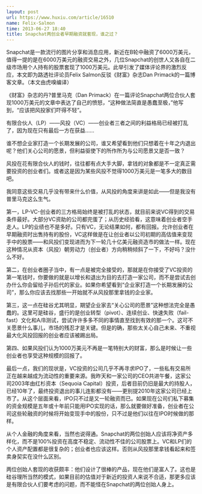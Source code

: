 ```yaml
---
layout: post
url: https://www.huxiu.com/article/16510
name: Felix·Salmon
time: 2013-06-27 18:40
title: Snapchat两创业者早期融资就套现，谁之过？
---
```

Snapchat是一款流行的图片分享和消息应用，新近在B轮中融资了6000万美元，值得一提的是在6000万美元的融资交易之外，几位Snapchat的创世人又各自在二级市场用个人持有的股票套现了1000万美元。此举引发了媒体评论界的激烈反应，本文即为路透社评论员Felix Salmon反驳《财富》杂志Dan Primack的一篇博客文章。（本文由虎嗅编译）

《财富》杂志的丹?普里马克（Dan Primack）在一篇评论Snapchat两位合伙人套现1000万美元的文章中表达了自己的愤怒，“这种做法简直是愚蠢至极，”他写到，“应该把风投家们吓得不轻”。

有限合伙人（LP）——风投（VC）——创业者三者之间的利益格局已经被打乱了，因为现在只有最后一方在获益……

谁不想企业家打造一个长期发展的公司，谁又希望看到他们只想着在十年之内退出呢？他们关心公司的愿景，但利益驱使下的所作所为与公司愿景又是否一致？

风投在花有限合伙人的钱时，往往都有点大手大脚，拿钱的对象都是不一定真正需要投资的创业者们。或者这是因为某些风投不觉得1000万美元是一笔多大的数目吧。

我同意这些交易几乎没有带来什么价值，从风投的角度来讲是如此——但是我没有普里马克这么生气。

第一，LP-VC-创业者的三方格局始终是被打乱的状态，就目前来说VC得到的交易条件最好。大部分VC资助的公司都完蛋了；从历史经验看，这意味着创业者空手走人。LP的业绩也不是多好。只有VC，无论结果如何，都有回报。允许创业者在早期融资时出售持有的股份，VC这样做是在让创业者以公司初期的高估值来变现手中的股票——和风投们变现进而为下一轮几十亿美元融资造市的做法一样。现在这种情况从资本（风投）朝劳动力（创业者）方向稍稍倾斜了一下，不好吗？没什么不好。

第二，在创业者圈子当中，有一点是被完全接受的，那就是在你接受了VC投资的第一笔钱时，你要做的就是以增长和退出为目的去打造一家公司，而不是尝试去创办什么你会留给子孙后代的家业。如果你希望看到“企业家打造一个长期发展的公司”，那么你应该去找那些一开始就不从风投那里拿钱的企业家。

第三，这一点在硅谷尤其明显，期望企业家去“关心公司的愿景”这种想法完全是愚蠢的。这里可是硅谷，盛行的是创业转型（pivot）、连续创业、快速失败（fail-fast）文化和A/B测试，尝试许许多多不同的事情直至找到有效的那一个。这可不关愿景什么事儿，市场的残忍才是关键。但是的确，那些太关心自己未来、不重视最大化风投回报的创业者应该被踢出局。

第四、如果风投们认为1000万美元不再是一笔特别大的财富，那么是时候让一些创业者也享受这种规模的回报了。

最后一点，我们的现状是，VC投资的公司几乎不再寻求IPO了，一些私有交易所正在越来越成为流动性的重要来源。我昨天和一家公司的CEO共进午餐，这家公司2003年由红杉资本（Sequoia Capital）投资，后者目前仍旧是最大的持股人，已经10年了，最终投资退出的事儿连影都没有——更别提2010年这家公司已经上市了。从这个层面来看，IPO只不过是又一轮融资而已。如果现在公司们私下募集的资金规模是五年或十年前只能用IPO实现的话，那么就要做好准备，创业者在公司这些轮融资的时候将开始变现手中的股份，只不过是他们以往在IPO时候做的那样。

从个人金融的角度来看，当然也说得通。Snapchat的两位创始人应该将净资产多样化，而不是100%投资在高度不稳定、流动性不佳的公司股票上。VC和LP们的个人资产配置都是很复杂的；创业者也应该这样。否则从风投那里拿钱看起来和签卖身契实在没什么区别。

两位创始人套现的收获颇丰：他们设计了很棒的产品，现在他们是富人了。这也是硅谷理所当然的模式，如果目前的估值对于新近的投资人来说不合适，那更多应该是有限合伙人们要考虑的问题，而不能怪在Snapchat的两位创始人身上。

